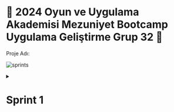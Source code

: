 # 📌 2024 Oyun ve Uygulama Akademisi Mezuniyet Bootcamp Uygulama Geliştirme Grup 32 📱
Proje Adı:  




  ![sprints](![image](https://github.com/wissenschaftlerin/oua_2024_bootcamp_flutter_grup32/assets/72699045/9f4e5eb0-5caa-4e6a-8f63-afef74da345e))

                                      
                                                                           

  <details>
    <summary><h1>Sprint 1</h1></summary>


  <details>



## 🤖 Takım Üyeleri

### 🚀 [Yaren ÇOLPAN](https://www.linkedin.com/in/yarencolpan/)
### 🚀 [Yasin Kaan YİĞİT](https://www.linkedin.com/in/yasinkaanyigit1/)
### 🚀 [Yunus Emre GÜMÜŞ](https://www.linkedin.com/in/yunusemregumus/)
### 🚀 [Zehra Nur BAŞ](https://www.linkedin.com/in/zehranurba%C5%9F/)
### 🚀 [Zeynep Feyza ATABEY](https://www.linkedin.com/in/zeynepfeyzatabey/)
